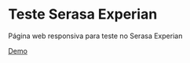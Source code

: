 # Teste Serasa Experian
Página web responsiva para teste no Serasa Experian

[Demo](http://keven.com.br/serasa)

